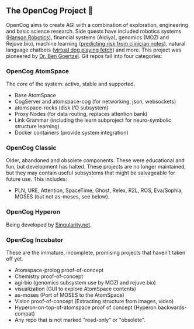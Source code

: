 ## The OpenCog Project 👋
OpenCog aims to create AGI with a combination of exploration, engineering and basic science research.
Side quests have included robotics systems ([Hanson Robotics](https://www.hansonrobotics.com)),
financial systems (Aidiya),
genomics (MOZI and Rejuve.bio),
machine learning ([predicting risk from clinician notes](https://doi.org/10.1371/journal.pone.0085733)),
natural language chatbots ([virtual dog playing fetch](https://www.youtube.com/watch?v=FEmpGRLwbqE)) and more.
This project was pioneered by [Dr. Ben Goertzel](https://en.wikipedia.org/wiki/Ben_Goertzel).
Git repos fall into four categories:

### OpenCog AtomSpace
The core of the system: active, stable and supported.

* Base AtomSpace
* CogServer and atomspace-cog (for networking, json, websockets)
* atomspace-rocks (disk I/O subsystem)
* Proxy Nodes (for data routing, replaces attention bank)
* Link Grammar (including the learn subproject for neuro-symbolic structure learning)
* Docker containers (provide system integration)

### OpenCog Classic
Older, abandoned and obsolete components. These were educational and fun, but development has
halted. These projects are no longer maintained, but they may contain useful subsystems that
might be salvageable for future use. This includes:
* PLN, URE, Attention, SpaceTime, Ghost, Relex, R2L, ROS, Eva/Sophia, MOSES (but not as-moses, see below).

### OpenCog Hyperon
Being developed by [Singularity.net](https://singularitynet.io).

### OpenCog Incubator
These are the immature, incomplete, promising projects that haven't taken off yet.

* Atomspace-prolog proof-of-concept
* Chemistry proof-of-concept
* agi-bio (genomics subsystem use by MOZI and rejuve.bio)
* visualization (GUI to explore AtomSpace contents)
* as-moses (Port of MOSES to the AtomSpace)
* Vision proof-of-concept (Extracting structure from images, video)
* Hyperon-on-top-of-atomspace proof of concept (Hyperon backwards-compat)
* Any repo that is not marked "read-only" or "obsolete".
